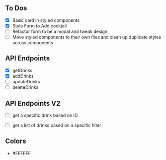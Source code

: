 ## To Dos
- [X] Basic card in styled components
- [X] Style Form to Add cocktail
- [ ] Refactor form to be a modal and tweak design
- [ ] Move styled components to their own files and clean up duplicate styles across components

## API Endpoints
- [X] getDrinks
- [X] addDrinks
- [ ] updateDrinks
- [ ] deleteDrinks

## API Endpoints V2
- [ ] get a specific drink based on ID
- [ ] get a list of drinks based on a specific filter



## Colors
- #FFFFFF

